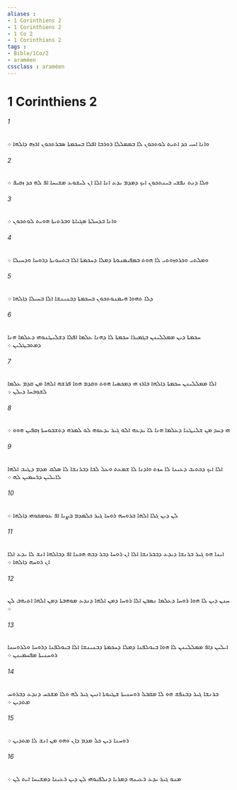 ```yaml
---
aliases : 
- 1 Corinthiens 2
- 1 Corinthiens 2
- 1 Co 2
- 1 Corinthians 2
tags : 
- Bible/1Co/2
- araméen
cssclass : araméen
---
```


# 1 Corinthiens 2

###### 1
ܘܐܢܐ ܐܚܝ ܟܕ ܐܬܝܬ ܠܘܬܟܘܢ ܠܐ ܒܡܡܠܠܐ ܪܘܪܒܐ ܐܦܠܐ ܒܚܟܡܬܐ ܤܒܪܬܟܘܢ ܐܪܙܗ ܕܐܠܗܐ ܀
###### 2
ܘܠܐ ܕܢܬ ܢܦܫܝ ܒܝܢܬܟܘܢ ܐܝܟ ܕܡܕܡ ܝܕܥ ܐܢܐ ܐܠܐ ܐܢ ܠܝܫܘܥ ܡܫܝܚܐ ܐܦ ܠܗ ܟܕ ܙܩܝܦ ܀
###### 3
ܘܐܢܐ ܒܕܚܠܬܐ ܤܓܝܐܬܐ ܘܒܪܬܝܬܐ ܗܘܝܬ ܠܘܬܟܘܢ ܀
###### 4
ܘܡܠܬܝ ܘܟܪܘܙܘܬܝ ܠܐ ܗܘܬ ܒܡܦܝܤܢܘܬܐ ܕܡܠܐ ܕܚܟܡܬܐ ܐܠܐ ܒܬܚܘܝܬܐ ܕܪܘܚܐ ܘܕܚܝܠܐ ܀
###### 5
ܕܠܐ ܬܗܘܐ ܗܝܡܢܘܬܟܘܢ ܒܚܟܡܬܐ ܕܒܢܝܢܫܐ ܐܠܐ ܒܚܝܠܐ ܕܐܠܗܐ ܀
###### 6
ܚܟܡܬܐ ܕܝܢ ܡܡܠܠܝܢܢ ܒܓܡܝܪܐ ܚܟܡܬܐ ܠܐ ܕܗܢܐ ܥܠܡܐ ܐܦܠܐ ܕܫܠܝܛܢܘܗܝ ܕܥܠܡܐ ܗܢܐ ܕܡܬܒܛܠܝܢ ܀
###### 7
ܐܠܐ ܡܡܠܠܝܢܢ ܚܟܡܬܐ ܕܐܠܗܐ ܒܐܪܙ ܗܝ ܕܡܟܤܝܐ ܗܘܬ ܘܩܕܡ ܗܘܐ ܦܪܫܗ ܐܠܗܐ ܡܢ ܩܕܡ ܥܠܡܐ ܠܫܘܒܚܐ ܕܝܠܢ ܀
###### 8
ܗܝ ܕܚܕ ܡܢ ܫܠܝܛܢܐ ܕܥܠܡܐ ܗܢܐ ܠܐ ܝܕܥܗ ܐܠܘ ܓܝܪ ܝܕܥܘܗ ܠܘ ܠܡܪܗ ܕܬܫܒܘܚܬܐ ܙܩܦܝܢ ܗܘܘ ܀
###### 9
ܐܠܐ ܐܝܟ ܕܟܬܝܒ ܕܥܝܢܐ ܠܐ ܚܙܬ ܘܐܕܢܐ ܠܐ ܫܡܥܬ ܘܥܠ ܠܒܐ ܕܒܪܢܫܐ ܠܐ ܤܠܩ ܡܕܡ ܕܛܝܒ ܐܠܗܐ ܠܐܝܠܝܢ ܕܪܚܡܝܢ ܠܗ ܀
###### 10
ܠܢ ܕܝܢ ܓܠܐ ܐܠܗܐ ܒܪܘܚܗ ܪܘܚܐ ܓܝܪ ܟܠܡܕܡ ܒܨܝܐ ܐܦ ܥܘܡܩܘܗܝ ܕܐܠܗܐ ܀
###### 11
ܐܝܢܐ ܗܘ ܓܝܪ ܒܪܢܫܐ ܕܝܕܥ ܕܒܒܪܢܫܐ ܐܠܐ ܐܢ ܪܘܚܐ ܕܒܪ ܕܒܗ ܗܟܢܐ ܐܦ ܕܒܐܠܗܐ ܐܢܫ ܠܐ ܝܕܥ ܐܠܐ ܐܢ ܪܘܚܗ ܕܐܠܗܐ ܀
###### 12
ܚܢܢ ܕܝܢ ܠܐ ܗܘܐ ܪܘܚܐ ܕܥܠܡܐ ܢܤܒܢ ܐܠܐ ܪܘܚܐ ܕܡܢ ܐܠܗܐ ܕܢܕܥ ܡܘܗܒܬܐ ܕܡܢ ܐܠܗܐ ܐܬܝܗܒ ܠܢ ܀
###### 13
ܐܝܠܝܢ ܕܐܦ ܡܡܠܠܝܢܢ ܠܐ ܗܘܐ ܒܝܘܠܦܢܐ ܕܡܠܐ ܕܚܟܡܬܐ ܕܒܢܝܢܫܐ ܐܠܐ ܒܝܘܠܦܢܐ ܕܪܘܚܐ ܘܠܪܘܚܢܐ ܪܘܚܢܝܬܐ ܡܦܚܡܝܢܢ ܀
###### 14
ܒܪܢܫܐ ܓܝܪ ܕܒܢܦܫ ܗܘ ܠܐ ܡܩܒܠ ܪܘܚܢܝܬܐ ܫܛܝܘܬܐ ܐܢܝܢ ܓܝܪ ܠܗ ܘܠܐ ܡܫܟܚ ܕܢܕܥ ܕܒܪܘܚ ܡܬܕܝܢ ܀
###### 15
ܪܘܚܢܐ ܕܝܢ ܟܠ ܡܕܡ ܕܐܢ ܘܗܘ ܡܢ ܐܢܫ ܠܐ ܡܬܕܝܢ ܀
###### 16
ܡܢܘ ܓܝܪ ܝܕܥ ܪܥܝܢܗ ܕܡܪܝܐ ܕܢܠܦܝܘܗܝ ܠܢ ܕܝܢ ܪܥܝܢܐ ܕܡܫܝܚܐ ܐܝܬ ܠܢ ܀
